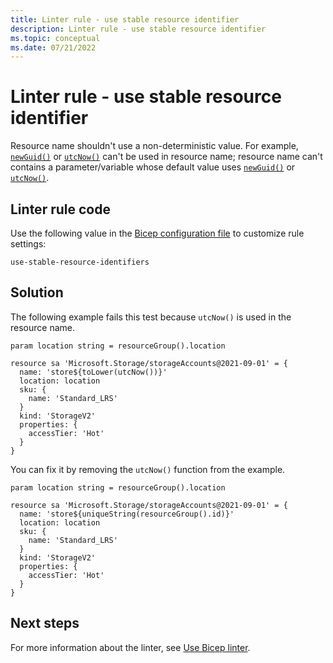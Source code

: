 ```yaml
---
title: Linter rule - use stable resource identifier
description: Linter rule - use stable resource identifier
ms.topic: conceptual
ms.date: 07/21/2022
---
```


# Linter rule - use stable resource identifier

Resource name shouldn't use a non-deterministic value. For example, [`newGuid()`](./bicep-functions-string.md#newguid) or [`utcNow()`](./bicep-functions-date.md#utcnow) can't be used in resource name; resource name can't contains a parameter/variable whose default value uses [`newGuid()`](./bicep-functions-string.md#newguid) or [`utcNow()`](./bicep-functions-date.md#utcnow).

## Linter rule code

Use the following value in the [Bicep configuration file](bicep-config-linter.md) to customize rule settings:

`use-stable-resource-identifiers`

## Solution

The following example fails this test because `utcNow()` is used in the resource name.

```bicep
param location string = resourceGroup().location

resource sa 'Microsoft.Storage/storageAccounts@2021-09-01' = {
  name: 'store${toLower(utcNow())}'
  location: location
  sku: {
    name: 'Standard_LRS'
  }
  kind: 'StorageV2'
  properties: {
    accessTier: 'Hot'
  }
}
```

You can fix it by removing the `utcNow()` function from the example.

```bicep
param location string = resourceGroup().location

resource sa 'Microsoft.Storage/storageAccounts@2021-09-01' = {
  name: 'store${uniqueString(resourceGroup().id)}'
  location: location
  sku: {
    name: 'Standard_LRS'
  }
  kind: 'StorageV2'
  properties: {
    accessTier: 'Hot'
  }
}
```

## Next steps

For more information about the linter, see [Use Bicep linter](./linter.md).